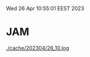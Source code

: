 Wed 26 Apr 10:55:01 EEST 2023
# JAM
<a href='./cache/202304/26_10.log'>./cache/202304/26_10.log</a>
